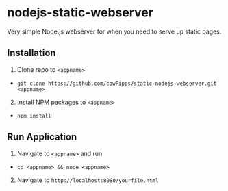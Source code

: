 # nodejs-static-webserver
Very simple Node.js webserver for when you need to serve up static pages.

## Installation
1. Clone repo to `<appname>`
  - `git clone https://github.com/cowFipps/static-nodejs-webserver.git <appname>`
2. Install NPM packages to `<appname>`
  - `npm install`

## Run Application
1. Navigate to `<appname>` and run
  - `cd <appname> && node <appname>`
2. Navigate to `http://localhost:8080/yourfile.html` 
